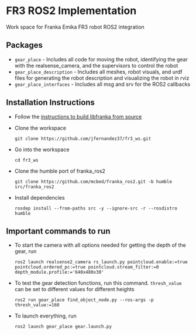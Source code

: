 # FR3 ROS2 Implementation
Work space for Franka Emika FR3 robot ROS2 integration

## Packages
* `gear_place` - Includes all code for moving the robot, identifying the gear with the realsense_camera, and the supervisors to control the robot
* `gear_place_description` - Includes all meshes, robot visuals, and urdf files for generating the robot description and visualizing the robot in rviz
* `gear_place_interfaces` - Includes all msg and srv for the ROS2 callbacks

## Installation Instructions
* Follow the [instructions to build libfranka from source](https://support.franka.de/docs/installation_linux.html#building-from-source) 

* Clone the workspace

    `git clone https://github.com/jfernandez37/fr3_ws.git`

* Go into the workspace

    `cd fr3_ws`

* Clone the humble port of franka_ros2

    `git clone https://github.com/mcbed/franka_ros2.git -b humble src/franka_ros2`

* Install dependencies

    `rosdep install --from-paths src -y --ignore-src -r --rosdistro humble`

## Important commands to run

* To start the camera with all options needed for getting the depth of the gear, run
  
    `ros2 launch realsense2_camera rs_launch.py pointcloud.enable:=true pointcloud.ordered_pc:=true pointcloud.stream_filter:=0 depth_module.profile:='640x480x30'`

* To test the gear detection functions, run this command. `thresh_value` can be set to different values for different heights
  
    `ros2 run gear_place find_object_node.py --ros-args -p thresh_value:=160`
  
* To launch everything, run
  
    `ros2 launch gear_place gear.launch.py`
